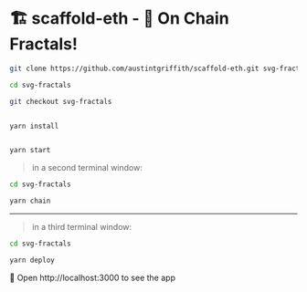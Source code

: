 # 🏗 scaffold-eth - 🔵 On Chain Fractals!


```bash
git clone https://github.com/austintgriffith/scaffold-eth.git svg-fractals

cd svg-fractals

git checkout svg-fractals
```

```bash

yarn install

```

```bash

yarn start

```

> in a second terminal window:

```bash
cd svg-fractals

yarn chain

```

---

> in a third terminal window:


```bash
cd svg-fractals

yarn deploy

```

📱 Open http://localhost:3000 to see the app

